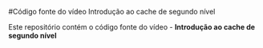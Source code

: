 #Código fonte do vídeo Introdução ao cache de segundo nível

Este repositório contém o código fonte do vídeo - **Introdução ao cache de segundo nível**
